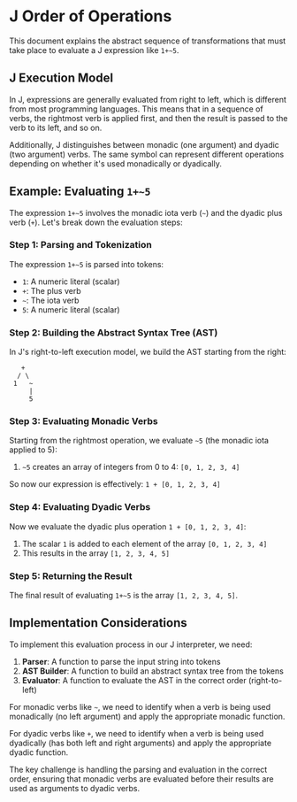 # J Order of Operations

This document explains the abstract sequence of transformations that must take place to evaluate a J expression like `1+~5`.

## J Execution Model

In J, expressions are generally evaluated from right to left, which is different from most programming languages. This means that in a sequence of verbs, the rightmost verb is applied first, and then the result is passed to the verb to its left, and so on.

Additionally, J distinguishes between monadic (one argument) and dyadic (two argument) verbs. The same symbol can represent different operations depending on whether it's used monadically or dyadically.

## Example: Evaluating `1+~5`

The expression `1+~5` involves the monadic iota verb (`~`) and the dyadic plus verb (`+`). Let's break down the evaluation steps:

### Step 1: Parsing and Tokenization

The expression `1+~5` is parsed into tokens:
- `1`: A numeric literal (scalar)
- `+`: The plus verb
- `~`: The iota verb
- `5`: A numeric literal (scalar)

### Step 2: Building the Abstract Syntax Tree (AST)

In J's right-to-left execution model, we build the AST starting from the right:

```
   +
  / \
 1   ~
     |
     5
```

### Step 3: Evaluating Monadic Verbs

Starting from the rightmost operation, we evaluate `~5` (the monadic iota applied to 5):
1. `~5` creates an array of integers from 0 to 4: `[0, 1, 2, 3, 4]`

So now our expression is effectively: `1 + [0, 1, 2, 3, 4]`

### Step 4: Evaluating Dyadic Verbs

Now we evaluate the dyadic plus operation `1 + [0, 1, 2, 3, 4]`:
1. The scalar `1` is added to each element of the array `[0, 1, 2, 3, 4]`
2. This results in the array `[1, 2, 3, 4, 5]`

### Step 5: Returning the Result

The final result of evaluating `1+~5` is the array `[1, 2, 3, 4, 5]`.

## Implementation Considerations

To implement this evaluation process in our J interpreter, we need:

1. **Parser**: A function to parse the input string into tokens
2. **AST Builder**: A function to build an abstract syntax tree from the tokens
3. **Evaluator**: A function to evaluate the AST in the correct order (right-to-left)

For monadic verbs like `~`, we need to identify when a verb is being used monadically (no left argument) and apply the appropriate monadic function.

For dyadic verbs like `+`, we need to identify when a verb is being used dyadically (has both left and right arguments) and apply the appropriate dyadic function.

The key challenge is handling the parsing and evaluation in the correct order, ensuring that monadic verbs are evaluated before their results are used as arguments to dyadic verbs.